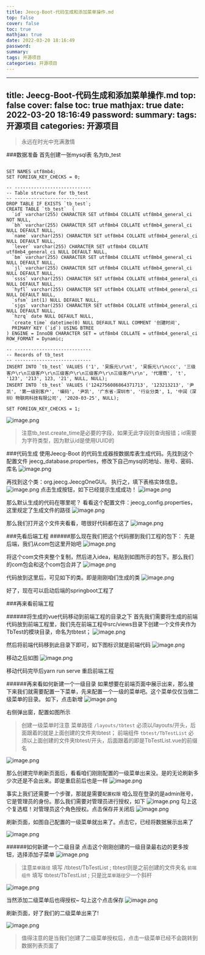 ```yaml
---
title: Jeecg-Boot-代码生成和添加菜单操作.md
top: false
cover: false
toc: true
mathjax: true
date: 2022-03-20 18:16:49
password:
summary:
tags: 开源项目
categories: 开源项目
---
```

---
title: Jeecg-Boot-代码生成和添加菜单操作.md
top: false
cover: false
toc: true
mathjax: true
date: 2022-03-20 18:16:49
password:
summary:
tags: 开源项目
categories: 开源项目
---
> 永远在时光中充满激情

###数据准备
首先创建一张mysql表 名为tb_test
~~~

SET NAMES utf8mb4;
SET FOREIGN_KEY_CHECKS = 0;

-- ----------------------------
-- Table structure for tb_test
-- ----------------------------
DROP TABLE IF EXISTS `tb_test`;
CREATE TABLE `tb_test`  (
  `id` varchar(255) CHARACTER SET utf8mb4 COLLATE utf8mb4_general_ci NOT NULL,
  `bh` varchar(255) CHARACTER SET utf8mb4 COLLATE utf8mb4_general_ci NULL DEFAULT NULL,
  `name` varchar(255) CHARACTER SET utf8mb4 COLLATE utf8mb4_general_ci NULL DEFAULT NULL,
  `lever` varchar(255) CHARACTER SET utf8mb4 COLLATE utf8mb4_general_ci NULL DEFAULT NULL,
  `bm` varchar(255) CHARACTER SET utf8mb4 COLLATE utf8mb4_general_ci NULL DEFAULT NULL,
  `jl` varchar(255) CHARACTER SET utf8mb4 COLLATE utf8mb4_general_ci NULL DEFAULT NULL,
  `ssss` varchar(255) CHARACTER SET utf8mb4 COLLATE utf8mb4_general_ci NULL DEFAULT NULL,
  `hyfl` varchar(255) CHARACTER SET utf8mb4 COLLATE utf8mb4_general_ci NULL DEFAULT NULL,
  `sfsm` int(1) NULL DEFAULT NULL,
  `sjgs` varchar(255) CHARACTER SET utf8mb4 COLLATE utf8mb4_general_ci NULL DEFAULT NULL,
  `hzrq` date NULL DEFAULT NULL,
  `create_time` datetime(0) NULL DEFAULT NULL COMMENT '创建时间',
  PRIMARY KEY (`id`) USING BTREE
) ENGINE = InnoDB CHARACTER SET = utf8mb4 COLLATE = utf8mb4_general_ci ROW_FORMAT = Dynamic;

-- ----------------------------
-- Records of tb_test
-- ----------------------------
INSERT INTO `tb_test` VALUES ('1', '吴振元\r\nt', '吴振元\r\nccc', '三级客户\r\n三级客户\r\n三级客户\r\n三级客户\r\n三级客户\r\n', '代理商', 't', '123', '213', 123, '21', NULL, NULL);
INSERT INTO `tb_test` VALUES ('1242756086864371713', '123213213', '尹凯', '第一级别客户', '编码', '尹凯', '广东省-深圳市', '行业分类', 1, '中润（深圳）物联网科技有限公司', '2020-03-25', NULL);

SET FOREIGN_KEY_CHECKS = 1;
~~~

![image.png](https://upload-images.jianshu.io/upload_images/13965490-b185731a63f9f077.png?imageMogr2/auto-orient/strip%7CimageView2/2/w/1240)

> 注意tb_test.create_time是必要的字段，如果无此字段则查询报错；id需要为字符类型，因为默认id是使用UUID的

###代码生成
使用Jeecg-Boot 的代码生成器按数据库表生成代码。先找到这个配置文件 jeecg_database.properties，修改下自己mysql的地址、账号、密码、库名
![image.png](https://upload-images.jianshu.io/upload_images/13965490-d7374fdeb6706913.png?imageMogr2/auto-orient/strip%7CimageView2/2/w/1240)

再找到这个类：org.jeecg.JeecgOneGUI。 执行之，填下表格实体信息。
![image.png](https://upload-images.jianshu.io/upload_images/13965490-744dc856e28b6242.png?imageMogr2/auto-orient/strip%7CimageView2/2/w/1240)
点击生成按钮，如下已经提示生成成功！
![image.png](https://upload-images.jianshu.io/upload_images/13965490-7a730e9f194dc1ef.png?imageMogr2/auto-orient/strip%7CimageView2/2/w/1240)

那么默认生成的代码在哪里呢？
看看这个配置文件：jeecg_config.properties，这里规定了生成文件的路径
![image.png](https://upload-images.jianshu.io/upload_images/13965490-466f7fe2dea7ed43.png?imageMogr2/auto-orient/strip%7CimageView2/2/w/1240)

那么我们打开这个文件夹看看，嗯很好代码都在这了
![image.png](https://upload-images.jianshu.io/upload_images/13965490-17ea91b0fd2f8f80.png?imageMogr2/auto-orient/strip%7CimageView2/2/w/1240)

###先看后端工程
######那么现在我们把这个代码挪到我们工程的包下：
先是后端，我们从com包这里开始吧
![image.png](https://upload-images.jianshu.io/upload_images/13965490-f633226539767fd3.png?imageMogr2/auto-orient/strip%7CimageView2/2/w/1240)

将这个com文件夹整个复制，然后进入idea，粘贴到如图所示的包下。那么我们的com包会和这个com包合并了
![image.png](https://upload-images.jianshu.io/upload_images/13965490-024d8a7af3efd8b7.png?imageMogr2/auto-orient/strip%7CimageView2/2/w/1240)

代码放到这里后，可见如下的类。即是刚刚咱们生成的类
![image.png](https://upload-images.jianshu.io/upload_images/13965490-1b1adda908feadcc.png?imageMogr2/auto-orient/strip%7CimageView2/2/w/1240)

好了，现在可以启动后端的springboot工程了


###再来看前端工程

######将生成的vue代码移动到前端工程的目录之下
首先我们需要将生成的前端代码放到前端工程里，我们先在前端工程中src/views目录下创建一个文件夹作为TbTest的模块目录，命名为tbtest；
![image.png](https://upload-images.jianshu.io/upload_images/13965490-d07371770df40723.png?imageMogr2/auto-orient/strip%7CimageView2/2/w/1240)


然后将前端代码移到此目录下即可，如下图标识就是前端代码
![image.png](https://upload-images.jianshu.io/upload_images/13965490-7edfa92234b168e5.png?imageMogr2/auto-orient/strip%7CimageView2/2/w/1240)

移动之后如图
![image.png](https://upload-images.jianshu.io/upload_images/13965490-77ebcbd24a0cc2f6.png?imageMogr2/auto-orient/strip%7CimageView2/2/w/1240)

移动代码完毕后yarn run serve 重启前端工程


######再来看如何新建一个一级目录
如果想要在前端页面中展示出来，那么接下来我们就需要配置一下菜单，先来配置一个一级的菜单吧。这个菜单仅仅当做二级菜单的目录。
如下，点击新增
![image.png](https://upload-images.jianshu.io/upload_images/13965490-4f4c443a917c2f83.png?imageMogr2/auto-orient/strip%7CimageView2/2/w/1240)

右侧弹出窗，配置如图所示
> 创建一级菜单时注意 菜单路径 `/layouts/tbtest` 必须以/layouts/开头，后面跟着的就是上面创建的文件夹tbtest；
前端组件 `tbtest/TbTestList` 必须以上面创建的文件夹tbtest/开头，后面跟着的即是TbTestList.vue的前缀名

![image.png](https://upload-images.jianshu.io/upload_images/13965490-c08b5000a9b91b87.png?imageMogr2/auto-orient/strip%7CimageView2/2/w/1240)



那么创建完毕刷新页面后，看看咱们刚刚配置的一级菜单出来没。是的无论刷新多少次还是不会出来。即是重启前后也是一样
![image.png](https://upload-images.jianshu.io/upload_images/13965490-00639e6accd8bac6.png?imageMogr2/auto-orient/strip%7CimageView2/2/w/1240)

事实上我们还需要一个步骤，那就是需要`配置权限` 咱么现在登录的是admin账号，它是管理员的身份。那么我们需要对管理员进行授权，如下
![image.png](https://upload-images.jianshu.io/upload_images/13965490-beeec89f8ac674d4.png?imageMogr2/auto-orient/strip%7CimageView2/2/w/1240)
勾上这个复选框！对管理员这个角色授权。点击保存并关闭后
![image.png](https://upload-images.jianshu.io/upload_images/13965490-0807338ffd707a4e.png?imageMogr2/auto-orient/strip%7CimageView2/2/w/1240)

刷新页面，如图自己配置的一级菜单就出来了。点击它，已经将数据展示出来了

![image.png](https://upload-images.jianshu.io/upload_images/13965490-7feeed3104181b77.png?imageMogr2/auto-orient/strip%7CimageView2/2/w/1240)


######如何新建一个二级目录
点击这个刚刚创建的一级目录最右边的更多按钮，选择添加子菜单
![image.png](https://upload-images.jianshu.io/upload_images/13965490-1f902be818825ba6.png?imageMogr2/auto-orient/strip%7CimageView2/2/w/1240)

> 注意`菜单路径` 填写 /tbtest/TbTestList ; tbtest则是之前创建的文件夹名
`前端组件` 填写 tbtest/TbTestList ; 只是比`菜单路径`少一个斜杆

![image.png](https://upload-images.jianshu.io/upload_images/13965490-df918311c9d779fc.png?imageMogr2/auto-orient/strip%7CimageView2/2/w/1240)

当然添加二级菜单后也得授权~ 勾上这个点击保存
![image.png](https://upload-images.jianshu.io/upload_images/13965490-e230d1c2681ea464.png?imageMogr2/auto-orient/strip%7CimageView2/2/w/1240)

刷新页面，好了我们的二级菜单出来了!

![image.png](https://upload-images.jianshu.io/upload_images/13965490-59f6fcfad8f5fd5b.png?imageMogr2/auto-orient/strip%7CimageView2/2/w/1240)

> 值得注意的是当我们创建了二级菜单授权后，点击一级菜单已经不会跳转到数据列表页面了

